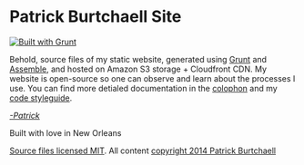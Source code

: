 # Patrick Burtchaell Site
 
[![Built with Grunt](https://cdn.gruntjs.com/builtwith.png)](http://gruntjs.com/)

Behold, source files of my static website, generated using [Grunt][1] and [Assemble][2], and hosted on Amazon S3 storage + Cloudfront CDN. My website is open-source so one can observe and learn about the processes I use. You can find more detialed documentation in the [colophon][3] and my [code styleguide][4].

[1]: http://gruntjs.com 
[2]: http://assemble.io "Assemble Static Site Generator"
[3]: http://pburtchaell.com/colophon "@pburtchaell's styleguide"
[4]: http://pburtchaell.com/styleguide "@pburtchaell's styleguide"

_[-Patrick](http://twitter.com/pburtchaell)_

Built with love in New Orleans

[Source files licensed MIT](http://pb.mit-license.org/).
All content [copyright 2014 Patrick Burtchaell](http://pburtchaell.com/legal/)
